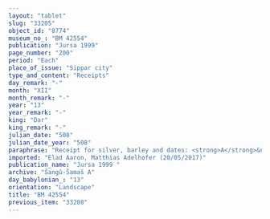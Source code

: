 ```yaml
---
layout: "tablet"
slug: "33205"
object_id: "8774"
museum_no_: "BM 42554"
publication: "Jursa 1999"
page_number: "200"
period: "Each"
place_of_issue: "Sippar city"
type_and_content: "Receipts"
day_remark: "-"
month: "XII"
month_remark: "-"
year: "13"
year_remark: "-"
king: "Dar"
king_remark: "-"
julian_date: "508"
julian_date_year: "508"
paraphrase: "Receipt for silver, barley and dates: <strong>A</strong>&nbsp;receives from <strong>B</strong> 3 minas of cut silver of 1/8 alloy and 35 kor (6300 l) of dates from earlier promissory notes for silver, barley and dates. He gives back to <strong>B </strong>the promissory note related to this debt. It is recorded that <strong>A</strong> did not receive the barley. Each party has taken a copy of the document. 4 witnesses and the scribe: L&acirc;b&acirc;&scaron;i/Nab&ucirc;-nāṣir//Nann&ucirc;tu.<br /> &nbsp;<br /> <strong>A</strong> = Bēl-uballiṭ/Bēl-kāṣir//S&icirc;n-&scaron;ad&ucirc;nu; <strong>B</strong>&nbsp;= Bēl-rēmanni/Mu&scaron;eb&scaron;i-Marduk//&Scaron;ang&ucirc;-&Scaron;ama&scaron;"
imported: "Elad Aaron, Matthias Adelhofer (20/05/2017)"
publication_name: "Jursa 1999 "
archive: "Šangû-Šamaš A"
day_babylonian_: "13"
orientation: "Landscape"
title: "BM 42554"
previous_item: "33208"
---
```

